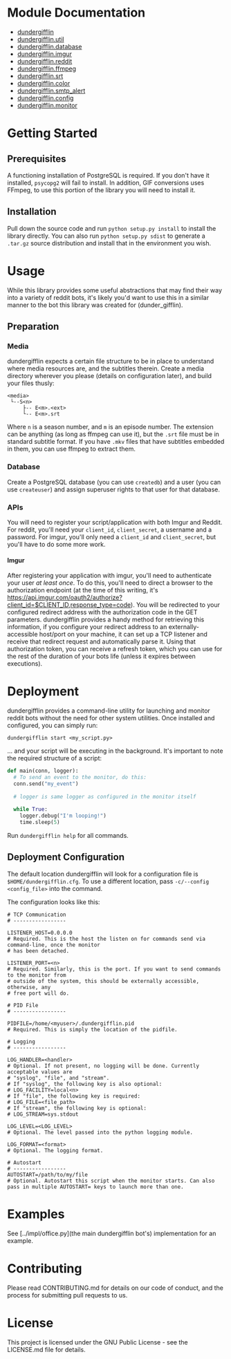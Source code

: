 # Module Documentation

- [dundergifflin](dundergifflin.md)
- [dundergifflin.util](dundergifflin.util.md)
- [dundergifflin.database](dundergifflin.database.md)
- [dundergifflin.imgur](dundergifflin.imgure.md)
- [dundergifflin.reddit](dundergifflin.reddit.md)
- [dundergifflin.ffmpeg](dundergifflin.ffmpeg.md)
- [dundergifflin.srt](dundergifflin.srt.md)
- [dundergifflin.color](dundergifflin.color.md)
- [dundergifflin.smtp_alert](dundergifflin.smtp_alert.md)
- [dundergifflin.config](dundergifflin.config.md)
- [dundergifflin.monitor](dundergifflin.monitor.md)

# Getting Started

## Prerequisites

A functioning installation of PostgreSQL is required. If you don't have it installed, `psycopg2` will fail to install.
In addition, GIF conversions uses FFmpeg, to use this portion of the library you will need to install it.

## Installation

Pull down the source code and run `python setup.py install` to install the library directly. You can also run `python setup.py sdist` to generate a `.tar.gz` source distribution and install that in the environment you wish.

# Usage

While this library provides some useful abstractions that may find their way into a variety of reddit bots, it's likely you'd want to use this in a similar manner to the bot this library was created for (dunder_gifflin).

## Preparation

### Media

dundergifflin expects a certain file structure to be in place to understand where media resources are, and the subtitles therein. Create a media directory wherever you please (details on configuration later), and build your files thusly:

```
<media>
 └--S<n>
     ├-- E<m>.<ext>
     └-- E<m>.srt
```

Where `n` is a season number, and `m` is an episode number. The extension can be anything (as long as ffmpeg can use it), but the `.srt` file must be in standard subtitle format. If you have `.mkv` files that have subtitles embedded in them, you can use ffmpeg to extract them.

### Database

Create a PostgreSQL database (you can use `createdb`) and a user (you can use `createuser`) and assign superuser rights to that user for that database.

### APIs

You will need to register your script/application with both Imgur and Reddit. For reddit, you'll need your `client_id`, `client_secret`, a username and a password. For imgur, you'll only need a `client_id` and `client_secret`, but you'll have to do some more work.

#### Imgur

After registering your application with imgur, you'll need to authenticate your user *at least once*. To do this, you'll need to direct a browser to the authorization endpoint (at the time of this writing, it's https://api.imgur.com/oauth2/authorize?client_id=$CLIENT_ID,response_type=code). You will be redirected to your configured redirect address with the authorization code in the GET parameters. dundergifflin provides a handy method for retrieving this information, if you configure your redirect address to an externally-accessible host/port on your machine, it can set up a TCP listener and receive that redirect request and automatically parse it. Using that authorization token, you can receive a refresh token, which you can use for the rest of the duration of your bots life (unless it expires between executions).

# Deployment

dundergifflin provides a command-line utility for launching and monitor reddit bots without the need for other system utilities. Once installed and configured, you can simply run:

```
dundergifflin start <my_script.py>
```

... and your script will be executing in the background. It's important to note the required structure of a script:

```python
def main(conn, logger):
  # To send an event to the monitor, do this:
  conn.send("my_event")
  
  # logger is same logger as configured in the monitor itself
  
  while True:
    logger.debug("I'm looping!")
    time.sleep(5)
```

Run `dundergifflin help` for all commands.

## Deployment Configuration

The default location dundergifflin will look for a configuration file is `$HOME/dundergifflin.cfg`. To use a different location, pass `-c/--config <config_file>` into the command.

The configuration looks like this:

```
# TCP Communication
# -----------------

LISTENER_HOST=0.0.0.0
# Required. This is the host the listen on for commands send via command-line, once the monitor
# has been detached.

LISTENER_PORT=<n>
# Required. Similarly, this is the port. If you want to send commands to the monitor from
# outside of the system, this should be externally accessible, otherwise, any
# free port will do.

# PID File
# -----------------

PIDFILE=/home/<myuser>/.dundergifflin.pid
# Required. This is simply the location of the pidfile.

# Logging
# -----------------

LOG_HANDLER=<handler>
# Optional. If not present, no logging will be done. Currently acceptable values are
# "syslog", "file", and "stream". 
# If "syslog", the following key is also optional:
# LOG_FACILITY=local<n>
# If "file", the following key is required:
# LOG_FILE=<file_path>
# If "stream", the following key is optional:
# LOG_STREAM=sys.stdout

LOG_LEVEL=<LOG_LEVEL>
# Optional. The level passed into the python logging module.

LOG_FORMAT=<format>
# Optional. The logging format.

# Autostart
# -----------------
AUTOSTART=/path/to/my/file
# Optional. Autostart this script when the monitor starts. Can also pass in multiple AUTOSTART= keys to launch more than one.
```



# Examples

See [../impl/office.py](the main dundergifflin bot's) implementation for an example.

# Contributing
Please read CONTRIBUTING.md for details on our code of conduct, and the process for submitting pull requests to us.

# License
This project is licensed under the GNU Public License - see the LICENSE.md file for details.
